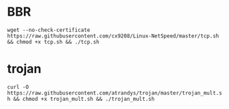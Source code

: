# BBR

`
wget --no-check-certificate https://raw.githubusercontent.com/cx9208/Linux-NetSpeed/master/tcp.sh && chmod +x tcp.sh && ./tcp.sh
`

# trojan

`
curl -O https://raw.githubusercontent.com/atrandys/trojan/master/trojan_mult.sh && chmod +x trojan_mult.sh && ./trojan_mult.sh
`